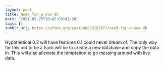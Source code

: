 ```yaml
---
layout: post
title: Need for a new db
date: '2001-09-25T10:47:00+01:00'
tags: []
tumblr_url: https://aftnn.org/post/48058181822/need-for-a-new-db
---
```

<p>Hypothetical 0.2 will have features 0.1 could never dream of. The only way for this not to be a hack will be to create a new database and copy the data in. This will also alleviate the temptation to go messing around with live data.</p>
